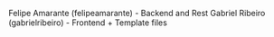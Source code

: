 Felipe Amarante (felipeamarante) - Backend and Rest
Gabriel Ribeiro (gabrielribeiro) - Frontend + Template files

